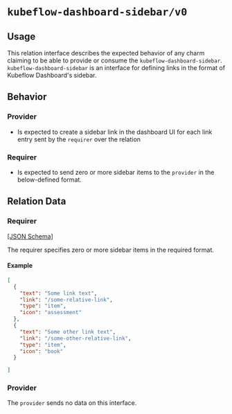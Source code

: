 # `kubeflow-dashboard-sidebar/v0`

## Usage

This relation interface describes the expected behavior of any charm claiming to be able to provide 
or consume the `kubeflow-dashboard-sidebar`.  `kubeflow-dashboard-sidebar` is an interface for defining links in the format of Kubeflow Dashboard's sidebar. 

## Behavior

### Provider

- Is expected to create a sidebar link in the dashboard UI for each link entry sent by the `requirer` over the relation

### Requirer

- Is expected to send zero or more sidebar items to the `provider` in the below-defined format. 

## Relation Data

### Requirer

[\[JSON Schema\]](./schemas/requirer.json)

The requirer specifies zero or more sidebar items in the required format.

#### Example

```json
[
  {
    "text": "Some link text",
    "link": "/some-relative-link",
    "type": "item",
    "icon": "assessment"
  },
  {
    "text": "Some other link text",
    "link": "/some-other-relative-link",
    "type": "item",
    "icon": "book"
  }

]
```

### Provider

The `provider` sends no data on this interface.
